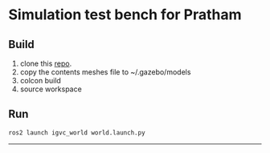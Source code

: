 # Simulation test bench for Pratham


## Build
1. clone this [repo](https://github.com/pratham-reloaded/igvc_simulation.git).
1. copy the  contents meshes file to ~/.gazebo/models
2. colcon build
3. source workspace



## Run
```bash
ros2 launch igvc_world world.launch.py
```
---

